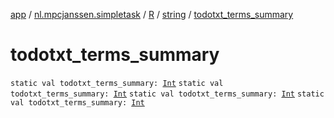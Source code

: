 [app](../../../index.md) / [nl.mpcjanssen.simpletask](../../index.md) / [R](../index.md) / [string](index.md) / [todotxt_terms_summary](.)

# todotxt_terms_summary

`static val todotxt_terms_summary: `[`Int`](https://kotlinlang.org/api/latest/jvm/stdlib/kotlin/-int/index.html)
`static val todotxt_terms_summary: `[`Int`](https://kotlinlang.org/api/latest/jvm/stdlib/kotlin/-int/index.html)
`static val todotxt_terms_summary: `[`Int`](https://kotlinlang.org/api/latest/jvm/stdlib/kotlin/-int/index.html)
`static val todotxt_terms_summary: `[`Int`](https://kotlinlang.org/api/latest/jvm/stdlib/kotlin/-int/index.html)